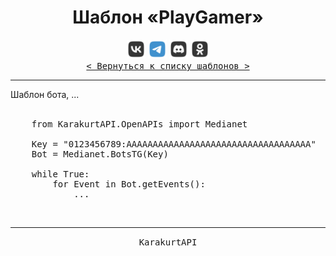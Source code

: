 <div align="center">
    <h1> Шаблон «PlayGamer» </h1>
    <img src="../MediaImg/MediaVK-.svg" height="30"/>
    <img src="../MediaImg/MediaTG+.svg" height="30"/>
    <img src="../MediaImg/MediaDC-.svg" height="30"/>
    <img src="../MediaImg/MediaOK-.svg" height="30"/>
    <br>
    <kbd><a href="../ReadMe.md">< Вернуться к списку шаблонов ></a></kbd>
    <hr>
</div>

<div align="left">
    Шаблон бота, ...
</div>

<div align="center">
    <br>
</div>

<pre lang="Python">
    from KarakurtAPI.OpenAPIs import Medianet
    
    Key = "0123456789:AAAAAAAAAAAAAAAAAAAAAAAAAAAAAAAAAAA"
    Bot = Medianet.BotsTG(Key)
    
    while True:
        for Event in Bot.getEvents():
            ...
</pre>

<div align="center">
    <br>
    <hr>
</div>

<div align="center">
    <samp>KarakurtAPI</samp>
</div>